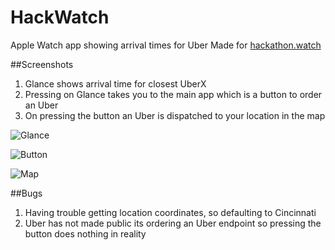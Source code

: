 HackWatch
=========

Apple Watch app showing arrival times for Uber
Made for [hackathon.watch](http://hackathon.watch)

##Screenshots

1. Glance shows arrival time for closest UberX
1. Pressing on Glance takes you to the main app which is a button to order an Uber
1. On pressing the button an Uber is dispatched to your location in the map

![Glance](https://raw.githubusercontent.com/sapanbhuta/HackWatch/master/Screenshots/1.png)

![Button](https://raw.githubusercontent.com/sapanbhuta/HackWatch/master/Screenshots/2.png)

![Map](https://raw.githubusercontent.com/sapanbhuta/HackWatch/master/Screenshots/3.png)

##Bugs
1. Having trouble getting location coordinates, so defaulting to Cincinnati
1. Uber has not made public its ordering an Uber endpoint so pressing the button does nothing in reality
